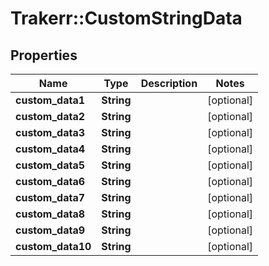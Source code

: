 # Trakerr::CustomStringData

## Properties
Name | Type | Description | Notes
------------ | ------------- | ------------- | -------------
**custom_data1** | **String** |  | [optional] 
**custom_data2** | **String** |  | [optional] 
**custom_data3** | **String** |  | [optional] 
**custom_data4** | **String** |  | [optional] 
**custom_data5** | **String** |  | [optional] 
**custom_data6** | **String** |  | [optional] 
**custom_data7** | **String** |  | [optional] 
**custom_data8** | **String** |  | [optional] 
**custom_data9** | **String** |  | [optional] 
**custom_data10** | **String** |  | [optional] 


